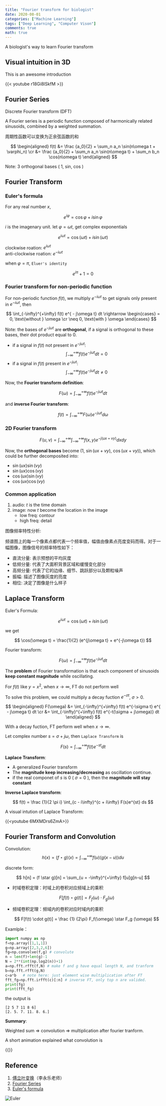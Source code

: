 ```yaml
---
title: "Fourier transform for biologist"
date: 2020-08-01
categories: ["Machine Learning"]
tags: ["Deep Learning", "Computer Vison"]
comments: true
math: true
---
```


A biologist's way to learn Fourier transform

## Visual intuition in 3D

This is an awesome introduction

{{< youtube r18Gi8lSkfM >}}


## Fourier Series

Discrete Fourier transform (DFT)


A Fourier series is a periodic function composed of harmonically related sinusoids, combined by a weighted summation.

周期性函数可以变换为正余弦函数的和

$$
\begin{aligned}
f(t) &= \frac {a_0}{2} + \sum_n a_n \sin(n\omega t + \varphi_n) \cr
&=  \frac {a_0}{2} +  \sum_n a_n \sin(n\omega t) + \sum_n b_n \cos(n\omega t)
\end{aligned}
$$


Note: 3 orthogonal bases ( 1, sin, cos )

## Fourier Transform

### Euler's formula

For any real number $x$,

$$
e^{i\varphi} = \cos \varphi + i \sin \varphi
$$

$i$ is the imagenary unit. let $\varphi = \omega t$, get complex exponentials

$$
e^{i\omega t} = \cos (\omega t) + i \sin (\omega t)
$$

clockwise roation: $e^{i\omega t}$  
anti-clockwise roation: $e^{ - i\omega t}$

when $\varphi = \pi$, `Eluer's identity`

$$
e^{i\pi} + 1 = 0
$$



### Fourier transform for non-periodic function

For non-periodic function $f(t)$, we multiply $e^{ - i\omega t}$ to get signals only present in $e^{ - i\omega t}$, then

$$
\int_{-\infty}^{+\infty} f(t) e^{ - j\omega t} dt \rightarrow \begin{cases} = 0, \text{without } \omega \cr 
\neq 0, \text{with } \omega 
\end{cases}
$$

Note: the bases of $e^{ - j\omega t}$ are **orthogonal**, if a signal is orthogonal to these bases, their dot product equal to 0. 

- if a signal in $f(t)$ not present in $e^{ - j\omega t}$: $$\int_{-\infty}^{+\infty} f(t) e^{ - j\omega t} dt = 0$$
- if a signal in $f(t)$ present in $e^{ - j\omega t}$: $$\int_{-\infty}^{+\infty} f(t) e^{ - j\omega t} dt \neq 0$$

Now, the **Fourier transform definition**:

$$
F(\omega) = \int_{-\infty}^{+\infty} f(t) e^{ - j\omega t} dt
$$

and **inverse Fourier transform**:

$$
f(t) = \int_{-\infty}^{+\infty} F(\omega) e^{ - j\omega t}d \omega
$$

### 2D Fourier transform

$$
F(u, v) = \int_{-\infty}^{+\infty} \int_{-\infty}^{+\infty} f(x,y) e^{ - j(ux + vy)} dxdy
$$

Now, the **orthogonal bases** become (1, $\sin(ux + vy)$, $\cos(ux + vy)$), which could be further decomposited into: 
- $\sin(ux)\sin(vy)$
- $\sin(ux)\cos(vy)$
- $\cos(ux)\sin(vy)$
- $\cos(ux)\cos(vy)$


### Common application

1. audio: $t$ is the time domain
2. image: now $t$ become the location in the image
   - low freq: contour
   - high freq: detail

图像频率特性分析:

频谱图上的每一个像素点都代表一个频率值，幅值由像素点亮度变码而得。对于一幅图像，图像信号的频率特性如下：

* 直流分量: 表示预想的平均灰度
* 低频分量: 代表了大面积背景区域和缓慢变化部分
* 高频分量: 代表了它的边缘、细节、跳跃部分以及颗粒噪声
* 振幅: 描述了图像灰度的亮度
* 相位: 决定了图像是什么样子


## Laplace Transform 

Euler's Formula:

$$
e^{i\omega t} = \cos (\omega t) + i \sin (\omega t)
$$


we get 

$$
\cos(\omega t) = \frac{1}{2} (e^{j\omega t} + e^{-j\omega t})
$$


Fourier transform:

$$
F(\omega) = \int_{-\infty}^{+\infty} f(t) e^{ - j\omega t} dt
$$

The **problem** of Fourier transformation is that each component of sinusoids **keep constant magnitude** while oscillating.  

For $f(t)$ like $y = x^2$, when $x \rightarrow \infty$, FT do not perform well

To solve this problem, we could multiply a decay fuction $e^{-\sigma t}$, $\sigma > 0$. 


$$
\begin{aligned}
F(\omega) &= \int_{-\infty}^{+\infty} f(t) e^{-\sigma t} e^{ - j\omega t} dt \cr
&= \int_{-\infty}^{+\infty} f(t) e^{-t(\sigma + j\omega)} dt
\end{aligned}
$$

With a decay fuction, FT perform well when $x \rightarrow \infty$.

Let complex number $s = \sigma + j\omega$, then `Laplace Transform` is

$$
F(s) = \int_{-\infty}^{+\infty} f(t) e^{-st} dt
$$

**Laplace Transform**: 

- A generalized Fourier transform
- The **magnitude keep increasing/decreasing** as oscillation continue.
- if the real componet of $s$ is 0 ( $\sigma = 0$ ), then the **magnitude will stay constant**


**Inverse Laplace transform**:

$$
f(t) = \frac {1}{2 \pi i} \int_{c - i\infty}^{c + i\infty} F(s)e^{st} ds
$$


A visual intution of Laplace Transform:

{{<youtube 6MXMDrs6ZmA>}}

## Fourier Transform and Convolution

Convolution:
$$
h(x) = (f \star g)(x) = \int_{-\infty}^{+\infty} f(u)(g(x-u))du
$$

discrete form:

$$
h[n] = (f \star g)[n] = \sum_{u = -\infty}^{+\infty} f[u]g[n-u]
$$

- 时域卷积定理：时域上的卷积对应频域上的乘积 
  
  $$
  F[f(t) \star g(t)] = F_f(\omega) \cdot F_g (\omega)
  $$ 

- 频域卷积定理：频域内的卷积对应时域内的乘积

  $$
  F[f(t) \cdot g(t)] = \frac {1} {2\pi} F_f(\omega) \star F_g (\omega)
  $$ 
  

Examlple：

```python
import numpy as np
f=np.array([1,1,1])
g=np.array([2,3,2,6])
fg=np.convolve(f,g) # convolute
n = len(f)+len(g)-1
N = 2**(int(np.log2(n))+1)
a=np.fft.rfft(f,N) # make f and g have equal length N, and tranform
b=np.fft.rfft(g,N) 
c=a*b   # note here: just element wise multiplication after FT
fft_fg=np.fft.irfft(c)[:n] # inverse FT, only top n are valided.
print(fg)
print(fft_fg)
```
the output is

```
[2 5 7 11 8 6]
[2. 5. 7. 11. 8. 6.]
```

**Summary**:

Weighted sum => convolution => multiplication after fourier tranform.


A short animation explained what convolution is 

{{<youtube f0t-OCG79-U>}}


## Reference

1. [傅立叶变换](https://www.youtube.com/watch?v=0LuyxzqI3Hk)（李永乐老师）  
2. [Fourier Series](https://en.wikipedia.org/wiki/Fourier_series)
3. [Euler's formula](https://en.wikipedia.org/wiki/Euler%27s_formula)

![Euler](/images/ml/Euler_formula.svg.png)